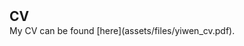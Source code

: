 <h2 id="publications" style="margin: 2px 0px -15px;">CV</h2>
<br>
My CV can be found [here](assets/files/yiwen_cv.pdf).

 
 
